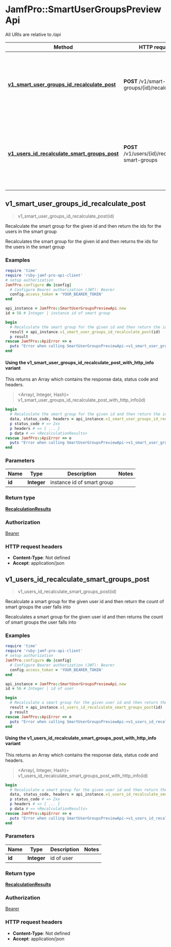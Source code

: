 # JamfPro::SmartUserGroupsPreviewApi

All URIs are relative to */api*

| Method | HTTP request | Description |
| ------ | ------------ | ----------- |
| [**v1_smart_user_groups_id_recalculate_post**](SmartUserGroupsPreviewApi.md#v1_smart_user_groups_id_recalculate_post) | **POST** /v1/smart-user-groups/{id}/recalculate | Recalculate the smart group for the given id and then return the ids for the users in the smart group  |
| [**v1_users_id_recalculate_smart_groups_post**](SmartUserGroupsPreviewApi.md#v1_users_id_recalculate_smart_groups_post) | **POST** /v1/users/{id}/recalculate-smart-groups | Recalculate a smart group for the given user id and then return the count of smart groups the user falls into  |


## v1_smart_user_groups_id_recalculate_post

> <RecalculationResults> v1_smart_user_groups_id_recalculate_post(id)

Recalculate the smart group for the given id and then return the ids for the users in the smart group 

Recalculates the smart group for the given id and then returns the ids for the users in the smart group 

### Examples

```ruby
require 'time'
require 'ruby-jamf-pro-api-client'
# setup authorization
JamfPro.configure do |config|
  # Configure Bearer authorization (JWT): Bearer
  config.access_token = 'YOUR_BEARER_TOKEN'
end

api_instance = JamfPro::SmartUserGroupsPreviewApi.new
id = 56 # Integer | instance id of smart group

begin
  # Recalculate the smart group for the given id and then return the ids for the users in the smart group 
  result = api_instance.v1_smart_user_groups_id_recalculate_post(id)
  p result
rescue JamfPro::ApiError => e
  puts "Error when calling SmartUserGroupsPreviewApi->v1_smart_user_groups_id_recalculate_post: #{e}"
end
```

#### Using the v1_smart_user_groups_id_recalculate_post_with_http_info variant

This returns an Array which contains the response data, status code and headers.

> <Array(<RecalculationResults>, Integer, Hash)> v1_smart_user_groups_id_recalculate_post_with_http_info(id)

```ruby
begin
  # Recalculate the smart group for the given id and then return the ids for the users in the smart group 
  data, status_code, headers = api_instance.v1_smart_user_groups_id_recalculate_post_with_http_info(id)
  p status_code # => 2xx
  p headers # => { ... }
  p data # => <RecalculationResults>
rescue JamfPro::ApiError => e
  puts "Error when calling SmartUserGroupsPreviewApi->v1_smart_user_groups_id_recalculate_post_with_http_info: #{e}"
end
```

### Parameters

| Name | Type | Description | Notes |
| ---- | ---- | ----------- | ----- |
| **id** | **Integer** | instance id of smart group |  |

### Return type

[**RecalculationResults**](RecalculationResults.md)

### Authorization

[Bearer](../README.md#Bearer)

### HTTP request headers

- **Content-Type**: Not defined
- **Accept**: application/json


## v1_users_id_recalculate_smart_groups_post

> <RecalculationResults> v1_users_id_recalculate_smart_groups_post(id)

Recalculate a smart group for the given user id and then return the count of smart groups the user falls into 

Recalculates a smart group for the given user id and then returns the count of smart groups the user falls into 

### Examples

```ruby
require 'time'
require 'ruby-jamf-pro-api-client'
# setup authorization
JamfPro.configure do |config|
  # Configure Bearer authorization (JWT): Bearer
  config.access_token = 'YOUR_BEARER_TOKEN'
end

api_instance = JamfPro::SmartUserGroupsPreviewApi.new
id = 56 # Integer | id of user

begin
  # Recalculate a smart group for the given user id and then return the count of smart groups the user falls into 
  result = api_instance.v1_users_id_recalculate_smart_groups_post(id)
  p result
rescue JamfPro::ApiError => e
  puts "Error when calling SmartUserGroupsPreviewApi->v1_users_id_recalculate_smart_groups_post: #{e}"
end
```

#### Using the v1_users_id_recalculate_smart_groups_post_with_http_info variant

This returns an Array which contains the response data, status code and headers.

> <Array(<RecalculationResults>, Integer, Hash)> v1_users_id_recalculate_smart_groups_post_with_http_info(id)

```ruby
begin
  # Recalculate a smart group for the given user id and then return the count of smart groups the user falls into 
  data, status_code, headers = api_instance.v1_users_id_recalculate_smart_groups_post_with_http_info(id)
  p status_code # => 2xx
  p headers # => { ... }
  p data # => <RecalculationResults>
rescue JamfPro::ApiError => e
  puts "Error when calling SmartUserGroupsPreviewApi->v1_users_id_recalculate_smart_groups_post_with_http_info: #{e}"
end
```

### Parameters

| Name | Type | Description | Notes |
| ---- | ---- | ----------- | ----- |
| **id** | **Integer** | id of user |  |

### Return type

[**RecalculationResults**](RecalculationResults.md)

### Authorization

[Bearer](../README.md#Bearer)

### HTTP request headers

- **Content-Type**: Not defined
- **Accept**: application/json

